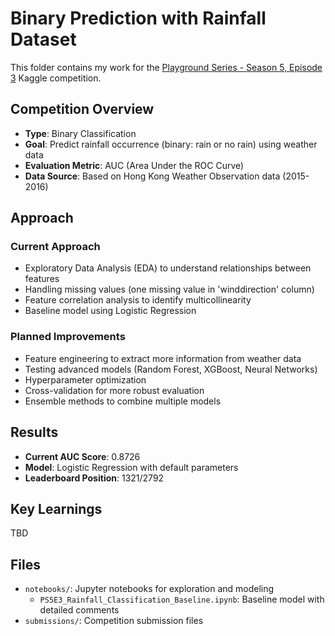 # Binary Prediction with Rainfall Dataset

This folder contains my work for the [Playground Series - Season 5, Episode 3](https://www.kaggle.com/competitions/playground-series-s5e3) Kaggle competition.

## Competition Overview
- **Type**: Binary Classification
- **Goal**: Predict rainfall occurrence (binary: rain or no rain) using weather data
- **Evaluation Metric**: AUC (Area Under the ROC Curve)
- **Data Source**: Based on Hong Kong Weather Observation data (2015-2016)

## Approach

### Current Approach
- Exploratory Data Analysis (EDA) to understand relationships between features
- Handling missing values (one missing value in 'winddirection' column)
- Feature correlation analysis to identify multicollinearity
- Baseline model using Logistic Regression

### Planned Improvements
- Feature engineering to extract more information from weather data
- Testing advanced models (Random Forest, XGBoost, Neural Networks)
- Hyperparameter optimization
- Cross-validation for more robust evaluation
- Ensemble methods to combine multiple models

## Results
- **Current AUC Score**: 0.8726
- **Model**: Logistic Regression with default parameters
- **Leaderboard Position**: 1321/2792

## Key Learnings
TBD

## Files
- `notebooks/`: Jupyter notebooks for exploration and modeling
  - `PS5E3_Rainfall_Classification_Baseline.ipynb`: Baseline model with detailed comments
- `submissions/`: Competition submission files
